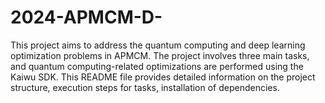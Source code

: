 # 2024-APMCM-D-
This project aims to address the quantum computing and deep learning optimization problems in APMCM. The project involves three main tasks, and quantum computing-related optimizations are performed using the Kaiwu SDK. This README file provides detailed information on the project structure, execution steps for tasks, installation of dependencies.
